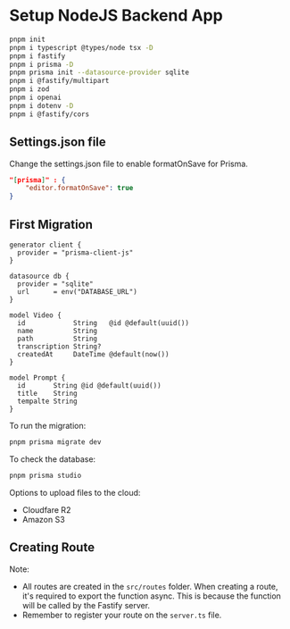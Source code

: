 # Setup NodeJS Backend App

```bash
pnpm init
pnpm i typescript @types/node tsx -D
pnpm i fastify
pnpm i prisma -D
pnpm prisma init --datasource-provider sqlite
pnpm i @fastify/multipart
pnpm i zod
pnpm i openai
pnpm i dotenv -D
pnpm i @fastify/cors
```

## Settings.json file

Change the settings.json file to enable formatOnSave for Prisma.

```json
"[prisma]" : {
    "editor.formatOnSave": true
}
```

## First Migration

```prisma
generator client {
  provider = "prisma-client-js"
}

datasource db {
  provider = "sqlite"
  url      = env("DATABASE_URL")
}

model Video {
  id            String   @id @default(uuid())
  name          String
  path          String
  transcription String?
  createdAt     DateTime @default(now())
}

model Prompt {
  id       String @id @default(uuid())
  title    String
  tempalte String
}
```

To run the migration:

```bash
pnpm prisma migrate dev
```

To check the database:

```bash
pnpm prisma studio
```

Options to upload files to the cloud:

- Cloudfare R2
- Amazon S3

## Creating Route

Note: 

- All routes are created in the `src/routes` folder. When creating a route, it's required to export the function async. This is because the function will be called by the Fastify server.
- Remember to register your route on the `server.ts` file.

```ts
